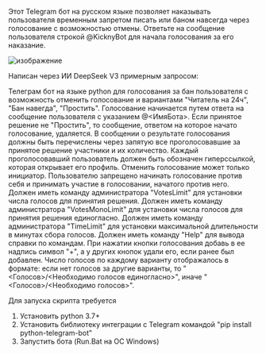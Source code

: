 Этот Telegram бот на русском языке позволяет наказывать пользователя временным запретом писать или баном навсегда через голосование с возможностью отмены.
Ответьте на сообщение пользователя строкой @KicknyBot для начала голосования за его наказание.

![изображение](https://github.com/user-attachments/assets/97306939-1176-4352-9332-c4c5decb25bb)

Написан через ИИ DeepSeek V3 примерным запросом:

Телеграм бот на языке python для голосования за бан пользователя с возможность отменить голосование и вариантами "Читатель на 24ч", "Бан навегда", "Простить".
Голосование начинается путем ответа на сообщение пользователя с указанием @<ИмяБота>. Если принятое решение не "Простить", то сообщение, ответом на которое начато голосование, удаляется.
В сообщении о результате голосования должны быть перечислены через запятую все проголосовавшие за принятое решение участники и их количество.
Каждый проголосовавший пользователь должен быть обозначен гиперссылкой, которая открывает его профиль.
Отменить голосование может только инициатор. Пользователю запрещено начинать голосование против себя и принимать участие в голосовании, начатого против него.
Должен иметь команду администратора "VotesLimit" для установки числа голосов для принятия решения. 
Должен иметь команду администратора "VotesMonoLimit" для установки числа голосов для принятия решения единогласно.
Должен иметь команду администратора "TimeLimit" для установки максимальной длительности в минутах сбора голосов.
Должен иметь команду "Help" для вывода справки по командам.
При нажатии кнопки голосования добавь в ее надпись символ "+", а у других кнопок удали его, если ранее был добавлен.
Число голосов по каждому варианту отображалось в формате: если нет голосов за другие варианты, то "<Голосов>/<Необходимо голосов единогласно>", иначе "<Голосов>/<Необходимо голосов>".

Для запуска скрипта требуется 
1. Установить python 3.7+
2. Установить библиотеку интеграции с Telegram командой "pip install python-telegram-bot"
3. Запустить бота (Run.Bat на ОС Windows)